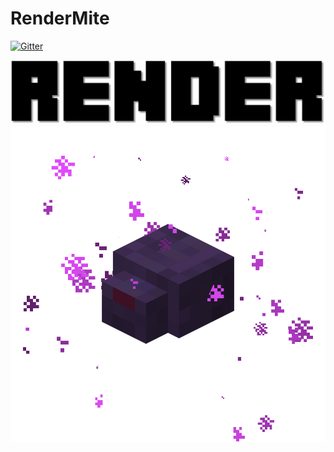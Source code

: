 # RenderMite

[![Gitter](https://badges.gitter.im/Mineshaft-game/RenderMite.svg)](https://gitter.im/Mineshaft-game/RenderMite?utm_source=badge&utm_medium=badge&utm_campaign=pr-badge&utm_content=badge)

[![Render](https://raw.githubusercontent.com/Mineshaft-game/rendermite/main/render.png)](#)
[![Mite](https://raw.githubusercontent.com/Mineshaft-game/rendermite/main/mite.png)](#)
